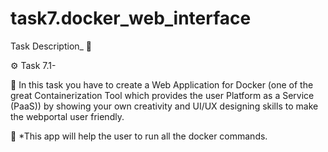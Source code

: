 # task7.docker_web_interface
Task Description_ 📄

⚙️ Task 7.1-

📌 In this task you have to create a Web Application for Docker (one of the great Containerization Tool which provides the user Platform as a Service (PaaS)) by showing your own creativity and UI/UX designing skills to make the webportal user friendly.

📌 *This app will help the user to run all the docker commands.
